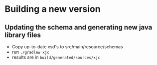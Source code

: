 
# Building a new version

## Updating the schema and generating new java library files

 * Copy up-to-date xsd's to src/main/resource/schemas
 * run `./gradlew xjc`
 * results are in `build/generated/sources/xjc`
 